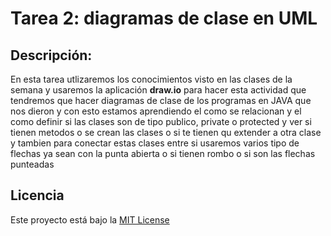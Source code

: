 # Tarea 2: diagramas de clase en UML

## Descripción:
En esta tarea utlizaremos los conocimientos visto en las clases de la semana y usaremos la aplicación **draw.io** para hacer esta actividad que tendremos que hacer diagramas de
clase de los programas en JAVA que nos dieron y con esto estamos aprendiendo el como se relacionan y el como definir si las clases son de tipo publico, private o protected y ver 
si tienen metodos o se crean las clases o si te tienen qu extender a otra clase y tambien para conectar estas clases entre si usaremos varios tipo de flechas ya sean con la punta abierta o si tienen rombo o si son las flechas punteadas 

## Licencia
Este proyecto está bajo la [MIT License](https://opensource.org/licenses/MIT)
